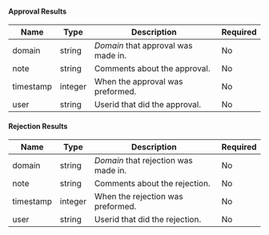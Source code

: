 
#### Approval Results

| Name      | Type    | Description                         | Required |
|-----------|---------|-------------------------------------|----------|
| domain    | string  | _Domain_ that approval was made in. | No       |
| note      | string  | Comments about the approval.        | No       |
| timestamp | integer | When the approval was preformed.    | No       |
| user      | string  | Userid that did the approval.       | No       |

#### Rejection Results

| Name      | Type    | Description                          | Required |
|-----------|---------|--------------------------------------|----------|
| domain    | string  | _Domain_ that rejection was made in. | No       |
| note      | string  | Comments about the rejection.        | No       |
| timestamp | integer | When the rejection was preformed.    | No       |
| user      | string  | Userid that did the rejection.       | No       |

